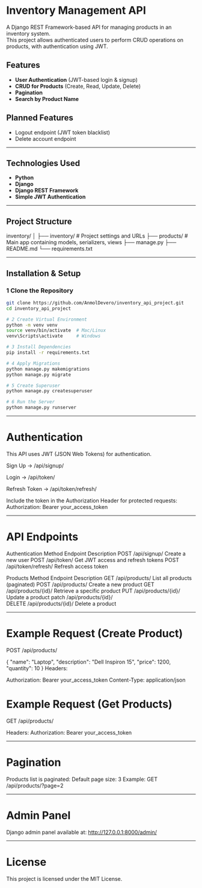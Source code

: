 # Inventory Management API

A Django REST Framework-based API for managing products in an inventory system.  
This project allows authenticated users to perform CRUD operations on products, with authentication using JWT.

##  Features

- **User Authentication** (JWT-based login & signup)
- **CRUD for Products** (Create, Read, Update, Delete)
- **Pagination** 
- **Search by Product Name**


## Planned Features
- Logout endpoint (JWT token blacklist)
- Delete account endpoint

---

##  Technologies Used

- **Python**
- **Django**
- **Django REST Framework**
- **Simple JWT Authentication**

---

##  Project Structure

inventory/
│
├── inventory/ # Project settings and URLs
├── products/ # Main app containing models, serializers, views
├── manage.py
├── README.md
└── requirements.txt

---

##  Installation & Setup

### 1️ Clone the Repository
```bash
git clone https://github.com/AnmolDevero/inventory_api_project.git
cd inventory_api_project

# 2️ Create Virtual Environment
python -m venv venv
source venv/bin/activate  # Mac/Linux
venv\Scripts\activate     # Windows

# 3️ Install Dependencies
pip install -r requirements.txt

# 4️ Apply Migrations
python manage.py makemigrations
python manage.py migrate

# 5️ Create Superuser
python manage.py createsuperuser

# 6️ Run the Server
python manage.py runserver
```

---

# Authentication
This API uses JWT (JSON Web Tokens) for authentication.

Sign Up → /api/signup/

Login → /api/token/

Refresh Token → /api/token/refresh/

Include the token in the Authorization Header for protected requests:
Authorization: Bearer your_access_token

---

# API Endpoints

Authentication
Method	 Endpoint	          Description
POST	 /api/signup/	      Create a new user
POST	 /api/token/	      Get JWT access and refresh tokens
POST	 /api/token/refresh/  Refresh access token

Products
Method	 Endpoint	            Description
GET	     /api/products/	        List all products (paginated)
POST	 /api/products/	        Create a new product
GET	     /api/products/{id}/	Retrieve a specific product
PUT	     /api/products/{id}/	Update a product
patch    /api/products/{id}/    
DELETE	 /api/products/{id}/	Delete a product

---

# Example Request (Create Product)
POST /api/products/

{
    "name": "Laptop",
    "description": "Dell Inspiron 15",
    "price": 1200,
    "quantity": 10
}
Headers:

Authorization: Bearer your_access_token
Content-Type: application/json


# Example Request (Get Products)
GET /api/products/

Headers:
Authorization: Bearer your_access_token

---

# Pagination

Products list is paginated:
Default page size: 3
Example:
GET /api/products/?page=2

---

# Admin Panel

Django admin panel available at:
http://127.0.0.1:8000/admin/

---

# License
This project is licensed under the MIT License.

